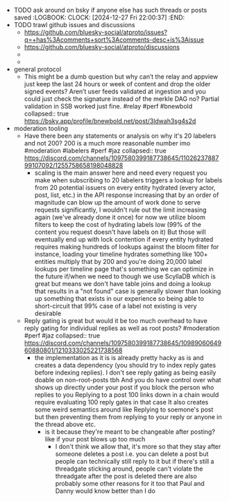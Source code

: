- TODO ask around on bsky if anyone else has such threads or posts saved
  :LOGBOOK:
  CLOCK: [2024-12-27 Fri 22:00:37]
  :END:
- TODO trawl github issues and discussions
	- https://github.com/bluesky-social/atproto/issues?q=+has%3Acomments+sort%3Acomments-desc+is%3Aissue
	- https://github.com/bluesky-social/atproto/discussions
	-
	-
- general protocol
	- This might be a dumb question but why can’t the relay and appview just keep the last 24 hours or week of content and drop the older signed events? Aren’t user feeds validated at ingestion and you could just check the signature instead of the merkle DAG no? Partial validation in SSB worked just fine. #relay #perf #bnewbold
	  collapsed:: true
	  https://bsky.app/profile/bnewbold.net/post/3ldwah3sg4s2d
- moderation tooling
	- Have there been any statements or analysis on why it's 20 labelers and not 200? 200 is a much more reasonable number imo #moderation #labelers #perf #jaz
	  collapsed:: true
	  https://discord.com/channels/1097580399187738645/1102623788799107092/1255758658198048828
		- scaling is the main answer here and need
		  every request you make when subscribing to 20 labelers triggers a lookup for labels from 20 potential issuers on every entity hydrated (every actor, post, list, etc.) in the API response
		  increasing that by an order of magnitude can blow up the amount of work done to serve requests significantly, I wouldn't rule out the limit increasing again (we've already done it once)
		  for now we utilize bloom filters to keep the cost of hydrating labels low (99% of the content you request doesn't have labels on it)
		  But those will eventually end up with lock contention if every entity hydrated requires making hundreds of lookups against the bloom filter 
		  for instance, loading your timeline hydrates something like 100+ entities
		  multiply that by 200 and you're doing 20,000 label lookups per timeline page
		  that's something we can optimize in the future if/when we need to though
		  we use ScyllaDB which is great but means we don't have table joins and doing a lookup that results in a "not found" case is generally slower than looking up something that exists in our experience
		  so being able to short-circuit that 99% case of a label not existing is very desirable
	- Reply gating is great but would it be too much overhead to have reply gating for individual replies as well as root posts? #moderation #perf #jaz
	  collapsed:: true
	  https://discord.com/channels/1097580399187738645/1098906064960880801/1210333025221738568
		- the implementation as it is is already pretty hacky as is and creates a data dependency (you should try to index reply gates before indexing replies). I don't see reply gating as being easily doable on non-root-posts tbh
		  And you do have control over what shows up directly under your post if you block the person who replies to you
		  Replying to a post 100 links down in a chain would require evaluating 100 reply gates in that case
		  It also creates some weird semantics around like
		  Replying to soemone's post but then preventing them from replying to your reply
		  or anyone in the thread above etc.
			- is it because they're meant to be changeable after posting? like if your post blows up too much
				- I don't think we allow that, it's more so that they stay after someone deletes a post
				  i.e. you can delete a post but people can technically still reply to it
				  but if there's still a threadgate sticking around, people can't violate the threadgate after the post is deleted
				  there are also probably some other reasons for it too that Paul and Danny would know better than I do